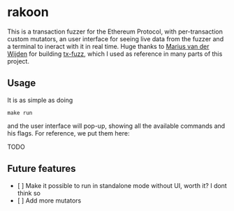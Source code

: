 # rakoon

This is a transaction fuzzer for the Ethereum Protocol, with per-transaction custom mutators, an user interface for seeing live data from the fuzzer and a terminal to ineract with it in real time. Huge thanks to [Marius van der Wijden](https://github.com/MariusVanDerWijden) for building [tx-fuzz](https://github.com/MariusVanDerWijden/tx-fuzz), which I used as reference in many parts of this project.

## Usage

It is as simple as doing

```shell
make run
```

and the user interface will pop-up, showing all the available commands and his flags. For reference, we put them here:

TODO

## Future features
- [ ] Make it possible to run in standalone mode without UI, worth it? I dont think so
- [ ] Add more mutators